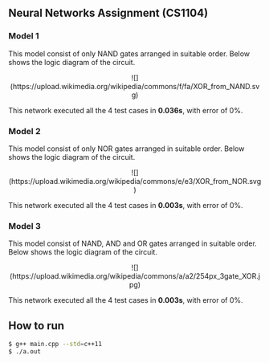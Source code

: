 ## Neural Networks Assignment (CS1104)

### Model 1

This model consist of only NAND gates arranged in suitable order. Below shows the logic diagram of the circuit.

<center>![](https://upload.wikimedia.org/wikipedia/commons/f/fa/XOR_from_NAND.svg)</center>

This network executed all the 4 test cases in **0.036s**, with error of 0%.

### Model 2

This model consist of only NOR gates arranged in suitable order. Below shows the logic diagram of the circuit.

<center>![](https://upload.wikimedia.org/wikipedia/commons/e/e3/XOR_from_NOR.svg)</center>

This network executed all the 4 test cases in **0.003s**, with error of 0%.

### Model 3

This model consist of NAND, AND and OR gates arranged in suitable order. Below shows the logic diagram of the circuit.

<center>![](https://upload.wikimedia.org/wikipedia/commons/a/a2/254px_3gate_XOR.jpg)</center>

This network executed all the 4 test cases in **0.003s**, with error of 0%.


## How to run

```bash
$ g++ main.cpp --std=c++11
$ ./a.out 
```